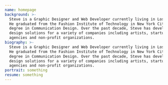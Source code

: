 ```yaml
---
name: homepage
background: >-
  Steve is a Graphic Designer and Web Developer currently living in Los Angeles.
  He graduated from the Fashion Institute of Technology in New York City with a
  degree in Communication Design. Over the past decade, Steve has developed
  design solutions for a variety of companies including artists, startups,
  agencies and non-profit organizations.
biography: >-
  Steve is a Graphic Designer and Web Developer currently living in Los Angeles.
  He graduated from the Fashion Institute of Technology in New York City with a
  degree in Communication Design. Over the past decade, Steve has developed
  design solutions for a variety of companies including artists, startups,
  agencies and non-profit organizations.
portrait: something
resume: something
---
```



